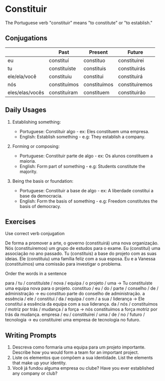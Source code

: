 # Constituir

The Portuguese verb "constituir" means "to constitute" or "to establish."

## Conjugations

|                 | Past         | Present      | Future         |
| --------------- | ------------ | ------------ | -------------- |
| eu              | constituí    | constituo    | constituirei   |
| tu              | constituíste | constituis   | constituirás   |
| ele/ela/você    | constituiu   | constitui    | constituirá    |
| nós             | constituímos | constituímos | constituiremos |
| eles/elas/vocês | constituíram | constituem   | constituirão   |

## Daily Usages

1. Establishing something:

   - Portuguese: Constituir algo - ex: Eles constituem uma empresa.
   - English: Establish something - e.g: They establish a company.

2. Forming or composing:

   - Portuguese: Constituir parte de algo - ex: Os alunos constituem a maioria.
   - English: Form part of something - e.g: Students constitute the majority.

3. Being the basis or foundation:

   - Portuguese: Constituir a base de algo - ex: A liberdade constitui a base da democracia.
   - English: Form the basis of something - e.g: Freedom constitutes the basis of democracy.

## Exercises

Use correct verb conjugation

De forma a promover a arte, o governo (constituirá) uma nova organização.
Nós (constituiremos) um grupo de estudos para o exame.
Eu (constituí) uma associação no ano passado.
Tu (constituis) a base do projeto com as suas ideias.
Ele (constituiu) uma família feliz com a sua esposa.
Eu e a Vanessa (constituímos) uma comissão para investigar o problema.

Order the words in a sentence

para / tu / constituíste / nova / equipa / o projeto / uma -> Tu constituíste uma equipa nova para o projeto.
constituo / eu / do / parte / conselho / de / administração -> eu constituo parte do conselho de administração.
a essência / ele / constitui / da / equipa / com / a sua / liderança -> Ele constitui a essência da equipa com a sua liderança.
da / nós / constituímos / motriz por trás / mudança / a força -> nós constituímos a força motriz por trás da mudança.
empresa / eu / constituirei / uma / de / no / futuro / tecnologia -> eu constituirei uma empresa de tecnologia no futuro.

## Writing Prompts

1. Descreva como formaria uma equipa para um projeto importante. Describe how you would form a team for an important project.
2. Liste os elementos que compõem a sua identidade. List the elements that make up your identity.
3. Você já fundou alguma empresa ou clube? Have you ever established any company or club?
